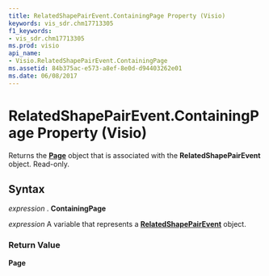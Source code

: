 ```yaml
---
title: RelatedShapePairEvent.ContainingPage Property (Visio)
keywords: vis_sdr.chm17713305
f1_keywords:
- vis_sdr.chm17713305
ms.prod: visio
api_name:
- Visio.RelatedShapePairEvent.ContainingPage
ms.assetid: 84b375ac-e573-a8ef-8e0d-d94403262e01
ms.date: 06/08/2017
---
```



# RelatedShapePairEvent.ContainingPage Property (Visio)

Returns the  **[Page](page-object-visio.md)** object that is associated with the **RelatedShapePairEvent** object. Read-only.


## Syntax

 _expression_ . **ContainingPage**

 _expression_ A variable that represents a **[RelatedShapePairEvent](relatedshapepairevent-object-visio.md)** object.


### Return Value

 **Page**


